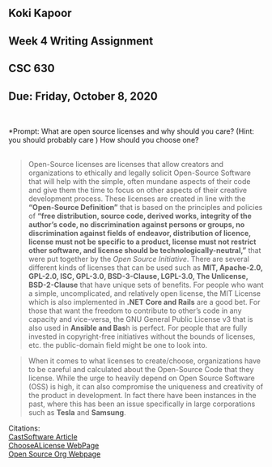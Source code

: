 ## Koki Kapoor 
## Week 4 Writing Assignment 
## CSC 630
## Due: Friday, October 8, 2020
&nbsp;

*Prompt: What are open source licenses and why should you care? (Hint: you should probably care ) How should you choose one?   
&nbsp;

> Open-Source licenses are licenses that allow creators and organizations to ethically and legally solicit Open-Source Software that will help with the simple, often mundane aspects of their code and give them the time to focus on other aspects of their creative development process. These licenses are created in line with the **“Open-Source Definition”** that is based on the principles and policies of **“free distribution, source code, derived works, integrity of the author’s code, no discrimination against persons or groups, no discrimination against fields of endeavor, distribution of licence, license must not be specific to a product, license must not restrict other software, and license should be technologically-neutral,”** that were put together by the *Open Source Initiative*. There are several different kinds of licenses that can be used such as **MIT, Apache-2.0, GPL-2.0, ISC, GPL-3.0, BSD-3-Clause, LGPL-3.0, The Unlicense, BSD-2-Clause** that have unique sets of benefits. For people who want a simple, uncomplicated, and relatively open license, the MIT License which is also implemented in **.NET Core and Rails** are a good bet. For those that want the freedom to contribute to other’s code in any capacity and vice-versa, the GNU General Public License v3 that is also used in **Ansible and Bas**h is perfect. For people that are fully invested in copyright-free initiatives without the bounds of licenses, etc. the public-domain field might be one to look into.
&nbsp;

> When it comes to what licenses to create/choose, organizations have to be careful and calculated about the Open-Source Code that they license. While the urge to heavily depend on Open Source Software (OSS) is high, it can also compromise the uniqueness and creativity of the product in development. In fact there have been instances in the past, where this has been an issue specifically in large corporations such as **Tesla** and **Samsung**. 

Citations:    
[CastSoftware Article](https://www.castsoftware.com/blog/open-source-software-licensing-why-should-you-care)   
[ChooseALicense WebPage](https://choosealicense.com/)   
[Open Source Org Webpage](https://opensource.org/licenses)   